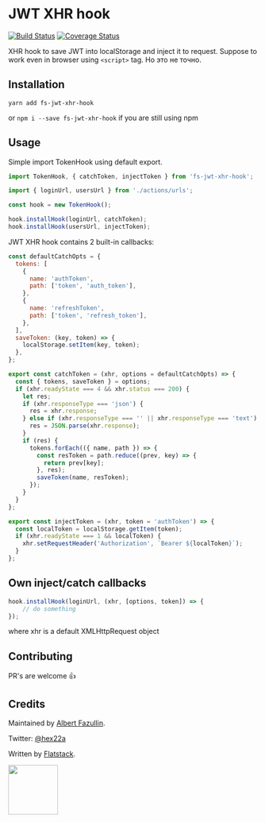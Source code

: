 # JWT XHR hook
[![Build Status](https://travis-ci.org/AlbertFazullin/fs-jwt-xhr-hook.svg?branch=master)](https://travis-ci.org/AlbertFazullin/fs-jwt-xhr-hook)
[![Coverage Status](https://coveralls.io/repos/github/AlbertFazullin/fs-jwt-xhr-hook/badge.svg?branch=master)](https://coveralls.io/github/AlbertFazullin/fs-jwt-xhr-hook?branch=master)

XHR hook to save JWT into localStorage and inject it to request. Suppose to work even in browser using `<script>` tag. Но это не точно.

## Installation

`yarn add fs-jwt-xhr-hook` 

or `npm i --save fs-jwt-xhr-hook` if you are still using npm

## Usage

Simple import TokenHook using default export.

```javascript
import TokenHook, { catchToken, injectToken } from 'fs-jwt-xhr-hook';

import { loginUrl, usersUrl } from './actions/urls';

const hook = new TokenHook();

hook.installHook(loginUrl, catchToken);
hook.installHook(usersUrl, injectToken);
```

JWT XHR hook contains 2 built-in callbacks:
```javascript
const defaultCatchOpts = {
  tokens: [
    {
      name: 'authToken',
      path: ['token', 'auth_token'],
    },
    {
      name: 'refreshToken',
      path: ['token', 'refresh_token'],
    },
  ],
  saveToken: (key, token) => {
    localStorage.setItem(key, token);
  },
};

export const catchToken = (xhr, options = defaultCatchOpts) => {
  const { tokens, saveToken } = options;
  if (xhr.readyState === 4 && xhr.status === 200) {
    let res;
    if (xhr.responseType === 'json') {
      res = xhr.response;
    } else if (xhr.responseType === '' || xhr.responseType === 'text') {
      res = JSON.parse(xhr.response);
    }
    if (res) {
      tokens.forEach(({ name, path }) => {
        const resToken = path.reduce((prev, key) => {
          return prev[key];
        }, res);
        saveToken(name, resToken);
      });
    }
  }
};

export const injectToken = (xhr, token = 'authToken') => {
  const localToken = localStorage.getItem(token);
  if (xhr.readyState === 1 && localToken) {
    xhr.setRequestHeader('Authorization', `Bearer ${localToken}`);
  }
};
```

## Own inject/catch callbacks

```javascript
hook.installHook(loginUrl, (xhr, [options, token]) => {
	// do something
});

```

where xhr is a default XMLHttpRequest object

## Contributing
PR's are welcome 👍

## Credits
Maintained by [Albert Fazullin](http://github.com/AlbertFazullin).

Twitter: [@hex22a](https://twitter.com/hex22a)

Written by [Flatstack](http://www.flatstack.com).

[<img src="http://www.flatstack.com/logo.svg" width="100"/>](http://www.flatstack.com)

